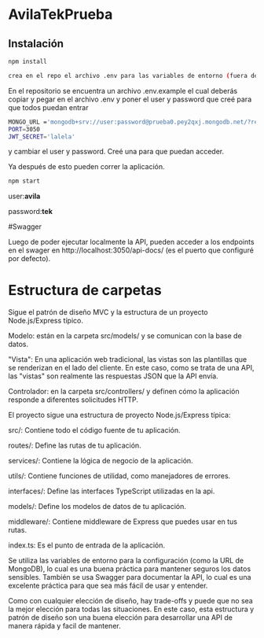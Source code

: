 # AvilaTekPrueba

## Instalación
``` bash
npm install
```
``` bash
crea en el repo el archivo .env para las variables de entorno (fuera de src)
```

En el repositorio se encuentra un archivo .env.example el cual deberás copiar y pegar en el archivo .env  y poner el user y password que creé para que todos puedan entrar

``` bash
MONGO_URL ='mongodb+srv://user:password@prueba0.pey2qxj.mongodb.net/?retryWrites=true&w=majority&appName=Prueba0'
PORT=3050
JWT_SECRET='lalela'
```

y cambiar el user y password. Creé una para que puedan acceder.

Ya después de esto pueden correr la aplicación.

``` bash
npm start
```


user:**avila**

password:**tek**

#Swagger

Luego de poder ejecutar localmente la API, pueden acceder a los endpoints en el swager en  http://localhost:3050/api-docs/ (es el puerto que configuré por defecto).

# Estructura de carpetas
Sigue el patrón de diseño MVC y la estructura de un proyecto Node.js/Express típico.

Modelo: están en la carpeta src/models/ y se comunican con la base de datos.

"Vista": En una aplicación web tradicional, las vistas son las plantillas que se renderizan en el lado del cliente. En este caso, como se trata de una API,  las "vistas" son realmente las respuestas JSON que la API envía.

Controlador: en la carpeta src/controllers/ y definen cómo la aplicación responde a diferentes solicitudes HTTP.

El proyecto sigue una estructura de proyecto Node.js/Express típica:

src/: Contiene todo el código fuente de tu aplicación.

routes/: Define las rutas de tu aplicación.

services/: Contiene la lógica de negocio de la aplicación.

utils/: Contiene funciones de utilidad, como manejadores de errores.

interfaces/: Define las interfaces TypeScript utilizadas en la api.

models/: Define los modelos de datos de tu aplicación.

middleware/: Contiene middleware de Express que puedes usar en tus rutas.

index.ts: Es el punto de entrada de la aplicación.

Se utiliza las variables de entorno para la configuración (como la URL de MongoDB), lo cual es una buena práctica para mantener seguros los datos sensibles. También se usa Swagger para documentar la API, lo cual es una excelente práctica para que sea más fácil de usar y entender.

Como con cualquier elección de diseño, hay trade-offs y puede que no sea la mejor elección para todas las situaciones. En este caso, esta estructura y patrón de diseño son una buena elección para desarrollar una API de manera rápida y facil de mantener. 


